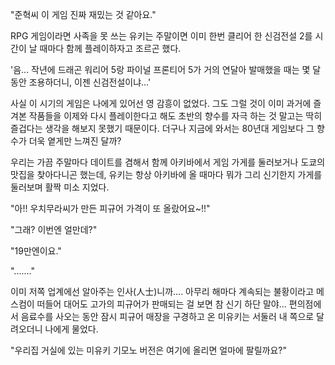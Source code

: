 "준혁씨 이 게임 진짜 재밌는 것 같아요." 

RPG 게임이라면 사족을 못 쓰는 유키는 주말이면 이미 한번 클리어 한 신검전설 2를 시간이 날 때마다 함께 플레이하자고 조르곤 했다. 

'음... 작년에 드래곤 워리어 5랑 파이널 프론티어 5가 거의 연달아 발매했을 때는 몇 달 동안 조용하더니, 이젠 신검전설이냐...' 

사실 이 시기의 게임은 나에게 있어선 영 감흥이 없었다. 
그도 그럴 것이 이미 과거에 즐겨본 작품들을 이제와 다시 플레이한다고 해도 초반의 향수를 자극 하는 것 말고는 딱히 즐겁다는 생각을 해보지 못했기 때문이다. 
더구나 지금에 와서는 80년대 게임보다 그 향수가 더욱 옅게만 느껴진 달까? 

우리는 가끔 주말마다 데이트를 겸해서 함께 아키바에서 게임 가게를 둘러보거나 도쿄의 맛집을 찾아다니곤 했는데, 유키는 항상 아키바에 올 때마다 뭐가 그리 신기한지 가게를 둘러보며 활짝 미소 지었다. 

"아!! 우치무라씨가 만든 피규어 가격이 또 올랐어요~!!" 

"그래? 이번엔 얼만데?" 

"19만엔이요." 

"......." 

이미 저쪽 업계에선 알아주는 인사(人士)니까.... 
아무리 해마다 계속되는 불황이라고 메스컴이 떠들어 대어도 고가의 피규어가 판매되는 걸 보면 참 신기 하단 말야... 
편의점에서 음료수를 사오는 동안 잠시 피규어 매장을 구경하고 온 미유키는 서둘러 내 쪽으로 달려오더니 나에게 물었다. 

"우리집 거실에 있는 미유키 기모노 버전은 여기에 올리면 얼마에 팔릴까요?" 